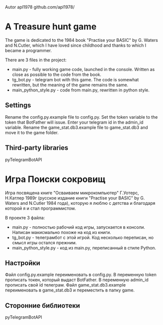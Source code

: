Autor apl1978 github.com/apl1978/

# A Treasure hunt game
The game is dedicated to the 1984 book "Practise your BASIC" by G. Waters and N.Cutler, which I have loved since childhood and thanks to which I became a programmer.

There are 3 files in the project:
- main.py - fully working game code, launched in the console. Written as close as possible to the code from the book.
- tg_bot.py - telegram bot with this game. The code is somewhat rewritten, but the meaning of the game remains the same.
- main_python_style.py - code from main.py, rewritten in python style.

## Settings
Rename the config.py.example file to config.py. Set the token variable to the token that BotFather will issue. Enter your telegram id in the admin_id variable.
Rename the game_stat.db3.example file to game_stat.db3 and move it to the game folder.

## Third-party libraries
pyTelegramBotAPI

# Игра Поиски сокровищ
Игра посвящена книге "Осваиваем микрокомпьютер" Г.Уотерс, Н.Катлер 1989г (русское издание книги "Practise your BASIC" by G. Waters and N.Cutler 1984 года),
которую я люблю с детства и благодаря которой я и стал программистом.

В проекте 3 файла:
- main.py - полностью рабочий код игры, запускается в консоли. Написан макисмально похоже на код из книги.
- tg_bot.py - телеграмбот с этой игрой. Код несколько переписан, но смысл игры остался прежним.
- main_python_style.py - код из main.py, переписанный в стиле Python.

## Настройки
Файл config.py.example переименовать в config.py. В переменную token прописать токен, который выдаст BotFather. В переменную admin_id прописать свой id телеграм.
Файл game_stat.db3.example переименовать в game_stat.db3 и переместить в папку game.

## Сторонние библиотеки
pyTelegramBotAPI
